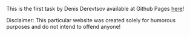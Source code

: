 This is the first task by Denis Derevtsov available at Github Pages [here](https://wad.itmo.xyz/task1-denis-derevtsov/)!

Disclaimer: This particular website was created solely for humorous purposes and do not intend to offend anyone!
